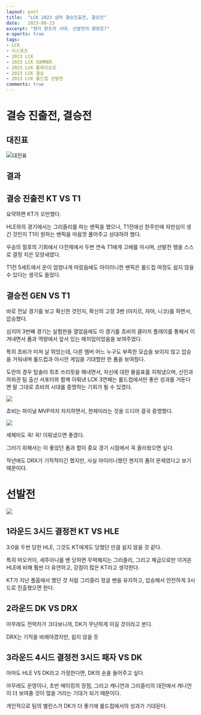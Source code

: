 ```yaml
---
layout: post
title:  "LCK 2023 섬머 결승진출전, 결승전"
date:   2023-08-23
excerpt: "젠지 왕조의 시대. 선발전의 향방은?"
e-sports: true
tags:
- LCK
- 이스포츠
- 2023 LCK
- 2023 LCK SUMMER
- 2023 LCK 플레이오프
- 2023 LCK 결승
- 2023 LCK 롤드컵 선발전
comments: true
---
```


# 결승 진출전, 결승전

## 대진표  

![대진표](../img/2023/lck/summer_playoff_4r_final.png)

## 결과

## 결승 진출전 KT VS T1

요약하면 KT가 오만했다.

HLE와의 경기에서는 그리즐리를 파는 밴픽을 했으나, T1전에선 한주만에 자만심이 생긴 것인지 T1이 원하는 밴픽을 마음껏 풀어주고 상대하려 했다.

우승의 절호의 기회에서 다전제에서 두번 연속 T1에게 고배를 마시며, 선발전 행을 스스로 결정 지은 모양새였다.

T1전 5세트에서 운이 엄청나게 따랐음에도 아이러니한 밴픽은 롤드컵 여정도 쉽지 않을 수 있다는 생각도 들었다.

## 결승전 GEN VS T1

바로 전날 경기를 보고 확신한 것인지, 확신의 고정 3밴 (아지르, 자야, 니코)를 하면서, 압승했다.

심지어 3번째 경기는 실험판을 열었음에도 이 경기를 쵸비의 클러치 플레이를 통해서 이겨내면서 폼과 역량에서 앞서 있는 매치업이었음을 보여주었다.

특히 쵸비가 미쳐 날 뛰었는데, 다른 멤버 어느 누구도 부족한 모습을 보이지 않고 압승을 거둬내며 롤드컵과 아시안 게임을 기대할만 한 폼을 보여줬다.

도란의 경우 탑솔러 최초 쓰리핏을 해내면서, 자신에 대한 물음표를 지워냈으며, 신인과 하위권 팀 출신 서포터와 함께 이뤄낸 LCK 3연패는 롤드컵에서만 좋은 성과를 거둔다면 말 그대로 쵸비의 시대를 증명하는 기회가 될 수 있겠다.

![](../img/2023/lck/summer_champion_geng.jpg)

쵸비는 파이널 MVP까지 차지하면서, 한체미라는 것을 드디어 결국 증명했다.

![](../img/2023/lck/summer_final_mvp.jpg)

세체미도 꼭! 꼭! 이뤄냈으면 좋겠다.

그러기 위해서는 이 좋았던 폼과 합이 중요 경기 시점에서 꼭 올라왔으면 싶다.

작년에도 DRX가 기적적이긴 했지만, 사실 아이러니했던 젠지의 폼이 문제였다고 보기 때문이다.

# 선발전

![](../img/2023/lck/summer_regional_qualifier.jpg)

## 1라운드 3시드 결정전 KT VS HLE

3:0을 두번 당한 HLE, 그것도 KT에게도 당했던 만큼 쉽지 않을 것 같다.

특히 마오카이, 세주아니를 밴 당하면 무력해지는 그리즐리, 그리고 체급으로만 이겨온 HLE에 비해 훨씬 더 유연하고, 강점이 많은 KT라고 생각한다.

KT가 지난 플옵에서 했던 것 처럼 그리즐리 정글 밴을 유지하고, 압승해서 안전하게 3시드로 진출했으면 한다.

## 2라운드 DK VS DRX

아무래도 전력차가 크다보니까, DK가 무난하게 이길 것이라고 본다.

DRX는 기적을 바래야겠지만, 쉽지 않을 듯

## 3라운드 4시드 결정전 3시드 패자 VS DK

아마도 HLE VS DK라고 가정한다면, DK의 손을 들어주고 싶다.

아무래도 운영이나, 초반 메이킹의 장점, 그리고 캐니언과 그리즐리의 대진에서 캐니언이 더 보여줄 것이 많을 거라는 기대가 되기 때문이다.

개인적으로 팀의 밸런스가 DK가 더 좋기에 롤드컵에서의 성과가 기대된다.